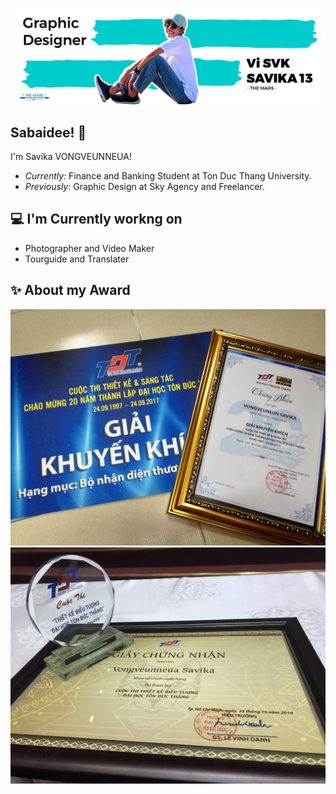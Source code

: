 ![Vi Savika Banner Image](./Github%20profile-01-01.png)
<!-- <h2 align='center'>Vi.SVK'13 @ TheMars13</h2>
<p align='center'><b>Graphic Designer at Sky Agency</b></p> -->

<h2>Sabaidee! 👋</h2>

I'm Savika VONGVEUNNEUA! 
- <i>Currently:</i> Finance and Banking Student at Ton Duc Thang University.
- <i>Previously:</i> Graphic Design at Sky Agency and Freelancer.

<h2>💻 I'm Currently workng on</h2>

- Photographer and Video Maker
- Tourguide and Translater


<h2>✨ About my Award</h2>

![Vi award Image](./IMG_5349.JPG) ![Vi award Image](./IMG_5596.JPG)




<!--
**TheMars13/TheMars13** is a ✨ _special_ ✨ repository because its `README.md` (this file) appears on your GitHub profile.

Here are some ideas to get you started:

- 🔭 I’m currently working on ...
- 🌱 I’m currently learning ...
- 👯 I’m looking to collaborate on ...
- 🤔 I’m looking for help with ...
- 💬 Ask me about ...
- 📫 How to reach me: ...
- 😄 Pronouns: ...
- ⚡ Fun fact: ...
-->
